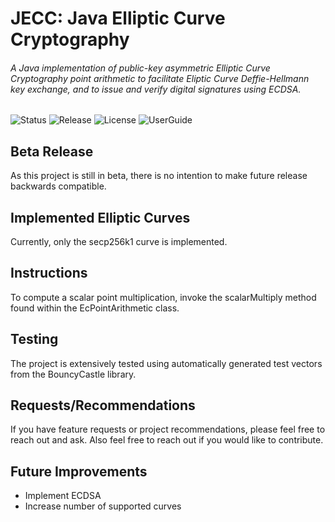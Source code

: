 # JECC: Java Elliptic Curve Cryptography

###### A Java implementation of public-key asymmetric Elliptic Curve Cryptography point arithmetic to facilitate Eliptic Curve Deffie-Hellmann key exchange, and to issue and verify digital signatures using ECDSA.

![Status](https://img.shields.io/github/last-commit/mohamedelghamrawy/jecc)
![Release](https://img.shields.io/badge/Release-Beta-orange)
![License](https://img.shields.io/badge/License-GPLv3-brightgreen.svg)
![UserGuide](https://img.shields.io/badge/User_Guide-Wiki-orange.svg)

## Beta Release
As this project is still in beta, there is no intention to make future release backwards compatible.

## Implemented Elliptic Curves
Currently, only the secp256k1 curve is implemented.

## Instructions
To compute a scalar point multiplication, invoke the scalarMultiply method found within the EcPointArithmetic class.

## Testing
The project is extensively tested using automatically generated test vectors from the BouncyCastle library. 

## Requests/Recommendations
If you have feature requests or project recommendations, please feel free to reach out and ask.
Also feel free to reach out if you would like to contribute.

## Future Improvements
- Implement ECDSA
- Increase number of supported curves
